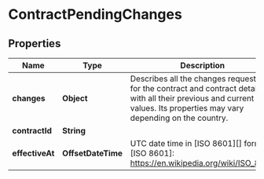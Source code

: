 

# ContractPendingChanges


## Properties

| Name | Type | Description | Notes |
|------------ | ------------- | ------------- | -------------|
|**changes** | **Object** | Describes all the changes requested for the contract and contract details with all their previous and current values. Its properties may vary depending on the country.  |  |
|**contractId** | **String** |  |  |
|**effectiveAt** | **OffsetDateTime** | UTC date time in [ISO 8601][] format.  [ISO 8601]: https://en.wikipedia.org/wiki/ISO_8601  |  |



